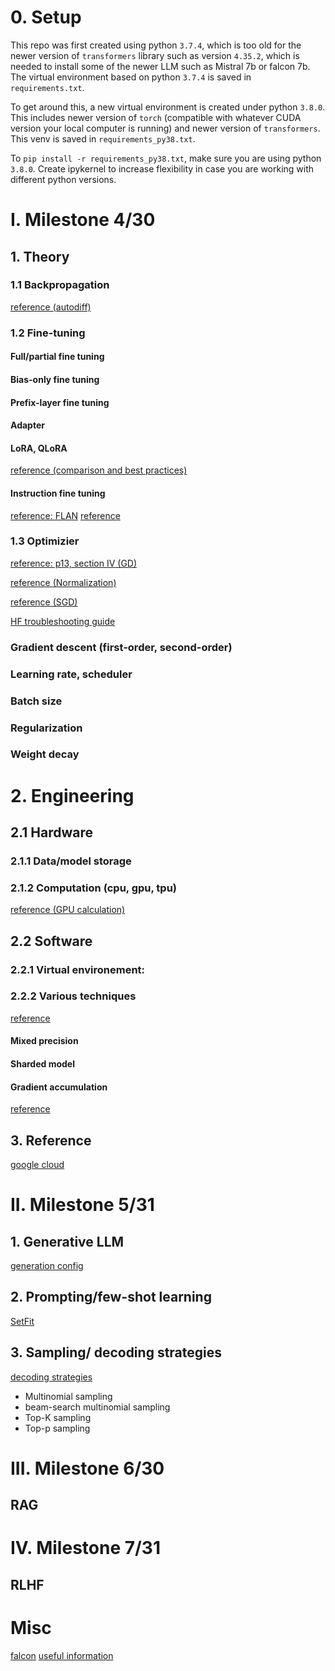# 0. Setup

This repo was first created using python ```3.7.4```, which is too old for the newer 
version of ```transformers``` library such as version ```4.35.2```, which is needed to
install some of the newer LLM such as Mistral 7b or falcon 7b. The virtual environment
based on python ```3.7.4``` is saved in ```requirements.txt```.

To get around this, a new virtual environment is created under python ```3.8.0```. This
includes newer version of ```torch``` (compatible with whatever CUDA version your local computer
is running) and newer version of ```transformers```. This venv is saved in 
```requirements_py38.txt```.

To ```pip install -r requirements_py38.txt```, make sure you are using python ```3.8.0```. Create
ipykernel to increase flexibility in case you are working with different python versions.

# I. Milestone 4/30

## 1. Theory

### 1.1 Backpropagation
[reference (autodiff)](https://www.cs.toronto.edu/~rgrosse/courses/csc421_2019/readings/L04%20Backpropagation.pdf)

### 1.2 Fine-tuning

#### Full/partial fine tuning

#### Bias-only fine tuning

#### Prefix-layer fine tuning

#### Adapter

#### LoRA, QLoRA
[reference (comparison and best practices)](https://cloud.google.com/vertex-ai/generative-ai/docs/model-garden/lora-qlora#:~:text=Tuning%20recommendations,-The%20following%20table&text=LoRA%20is%20about%2066%25%20faster,in%20terms%20of%20tuning%20speed.&text=While%20both%20methods%20are%20relatively,40%25%20less%20expensive%20than%20QLoRA.&text=Higher%20max%20sequence%20length%20increases,support%20higher%20max%20sequence%20lengths.)

#### Instruction fine tuning
[reference: FLAN](https://research.google/blog/introducing-flan-more-generalizable-language-models-with-instruction-fine-tuning/)
[reference](https://arxiv.org/pdf/2210.11416)

### 1.3 Optimizier
[reference: p13, section IV (GD)](https://arxiv.org/pdf/1803.08823.pdf)

[reference (Normalization)](https://www.cs.toronto.edu/~rgrosse/courses/csc2541_2021/readings/L05_normalization.pdf)

[reference (SGD)](https://www.cs.toronto.edu/~rgrosse/courses/csc2541_2021/slides/lec07.pdf)

[HF troubleshooting guide](https://huggingface.co/docs/transformers/v4.18.0/en/troubleshooting)

### Gradient descent (first-order, second-order)

### Learning rate, scheduler

### Batch size

### Regularization

### Weight decay

# 2. Engineering

## 2.1 Hardware

### 2.1.1 Data/model storage

### 2.1.2 Computation (cpu, gpu, tpu)
[reference (GPU calculation)](https://www.substratus.ai/blog/calculating-gpu-memory-for-llm:w
)

## 2.2 Software

### 2.2.1 Virtual environement:

### 2.2.2 Various techniques

[reference](https://huggingface.co/docs/transformers/en/llm_tutorial_optimization)

#### Mixed precision

#### Sharded model

#### Gradient accumulation

[reference](https://lightning.ai/blog/gradient-accumulation/)

## 3. Reference
[google cloud](https://cloud.google.com/vertex-ai/generative-ai/docs/model-garden/lora-qlora#:~:text=Tuning%20recommendations,-The%20following%20table&text=LoRA%20is%20about%2066%25%20faster,in%20terms%20of%20tuning%20speed.&text=While%20both%20methods%20are%20relatively,40%25%20less%20expensive%20than%20QLoRA.&text=Higher%20max%20sequence%20length%20increases,support%20higher%20max%20sequence%20lengths.)

# II. Milestone 5/31

## 1. Generative LLM
[generation config](https://huggingface.co/docs/transformers/generation_strategies)

## 2. Prompting/few-shot learning

[SetFit](https://huggingface.co/blog/setfit)

## 3. Sampling/ decoding strategies
[decoding strategies](https://huggingface.co/blog/how-to-generate)
- Multinomial sampling
- beam-search multinomial sampling
- Top-K sampling 
- Top-p sampling

# III. Milestone 6/30

## RAG

# IV. Milestone 7/31

## RLHF

# Misc

[falcon](https://huggingface.co/blog/falcon)
[useful information](https://huggingface.co/docs/transformers/en/glossary)